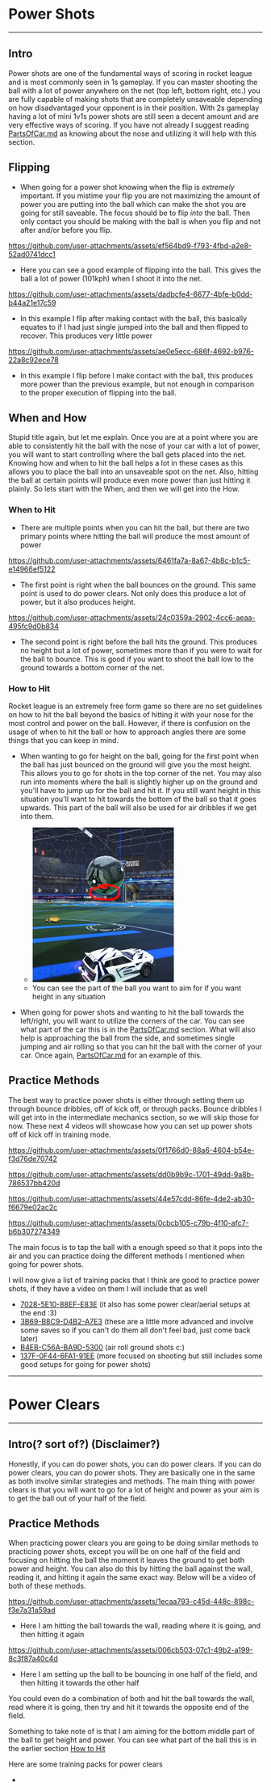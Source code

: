 # Power Shots
---
## Intro

Power shots are one of the fundamental ways of scoring in rocket league and is most commonly seen in 1s gameplay. If you can master shooting the ball with a lot of power anywhere on the net (top left, bottom right, etc.) you are fully capable of making shots that are completely unsaveable depending on how disadvantaged your opponent is in their position. With 2s gameplay having a lot of mini 1v1s power shots are still seen a decent amount and are very effective ways of scoring. If you have not already I suggest reading [PartsOfCar.md](PartsOfCar.md) as knowing about the nose and utilizing it will help with this section.

## Flipping

- When going for a power shot knowing when the flip is *extremely* important. If you mistime your flip you are not maximizing the amount of power you are putting into the ball which can make the shot you are going for still saveable. The focus should be to flip *into* the ball. Then only contact you should be making with the ball is when you flip and not after and/or before you flip.

https://github.com/user-attachments/assets/ef564bd9-f793-4fbd-a2e8-52ad0741dcc1

- Here you can see a good example of flipping into the ball. This gives the ball a lot of power (101kph) when I shoot it into the net.

https://github.com/user-attachments/assets/dadbcfe4-6677-4bfe-b0dd-b44a21e17c59

- In this example I flip after making contact with the ball, this basically equates to if I had just single jumped into the ball and then flipped to recover. This produces very little power

https://github.com/user-attachments/assets/ae0e5ecc-686f-4692-b976-22a8c92ece78

- In this example I flip before I make contact with the ball, this produces more power than the previous example, but not enough in comparison to the proper execution of flipping into the ball.

## When and How

Stupid title again, but let me explain. Once you are at a point where you are able to consistently hit the ball with the nose of your car with a lot of power, you will want to start controlling where the ball gets placed into the net. Knowing how and when to hit the ball helps a lot in these cases as this allows you to place the ball into an unsaveable spot on the net. Also, hitting the ball at certain points will produce even more power than just hitting it plainly. So lets start with the When, and then we will get into the How.

### When to Hit

- There are multiple points when you can hit the ball, but there are two primary points where hitting the ball will produce the most amount of power

https://github.com/user-attachments/assets/6461fa7a-8a67-4b8c-b1c5-e14966ef5122

- The first point is right when the ball bounces on the ground. This same point is used to do power clears. Not only does this produce a lot of power, but it also produces height.

https://github.com/user-attachments/assets/24c0359a-2902-4cc6-aeaa-495fc9d0b834

- The second point is right before the ball hits the ground. This produces no height but a lot of power, sometimes more than if you were to wait for the ball to bounce. This is good if you want to shoot the ball low to the ground towards a bottom corner of the net.

### How to Hit

Rocket league is an extremely free form game so there are no set guidelines on how to hit the ball beyond the basics of hitting it with your nose for the most control and power on the ball. However, if there is confusion on the usage of when to hit the ball or how to approach angles there are some things that you can keep in mind.

- When wanting to go for height on the ball, going for the first point when the ball has just bounced on the ground will give you the most height. This allows you to go for shots in the top corner of the net. You may also run into moments where the ball is slightly higher up on the ground and you'll have to jump up for the ball and hit it. If you still want height in this situation you'll want to hit towards the bottom of the ball so that it goes upwards. This part of the ball will also be used for air dribbles if we get into them.
    - ![Image](media/bottomOfBall.png)
    - You can see the part of the ball you want to aim for if you want height in any situation 

- When going for power shots and wanting to hit the ball towards the left/right, you will want to utilize the corners of the car. You can see what part of the car this is in the [PartsOfCar.md](PartsOfCar.md) section. What will also help is approaching the ball from the side, and sometimes single jumping and air rolling so that you can hit the ball with the corner of your car. Once again, [PartsOfCar.md](PartsOfCar.md) for an example of this.

## Practice Methods

The best way to practice power shots is either through setting them up through bounce dribbles, off of kick off, or through packs. Bounce dribbles I will get into in the intermediate mechanics section, so we will skip those for now. These next 4 videos will showcase how you can set up power shots off of kick off in training mode.

https://github.com/user-attachments/assets/0f1766d0-88a6-4604-b54e-f3d76de70742

https://github.com/user-attachments/assets/dd0b9b9c-1701-49dd-9a8b-786537bb420d

https://github.com/user-attachments/assets/44e57cdd-86fe-4de2-ab30-f6679e02ac2c

https://github.com/user-attachments/assets/0cbcb105-c79b-4f10-afc7-b6b307274349

The main focus is to tap the ball with a enough speed so that it pops into the air and you can practice doing the different methods I mentioned when going for power shots.

I will now give a list of training packs that I think are good to practice power shots, if they have a video on them I will include that as well

- [7028-5E10-88EF-E83E](https://www.youtube.com/watch?v=zuU3xBELMbA) (it also has some power clear/aerial setups at the end :3)
- [3B69-B8C9-D4B2-A7E3](https://www.youtube.com/watch?v=xlREKdyuy7k) (these are a little more advanced and involve some saves so if you can't do them all don't feel bad, just come back later)
- [B4EB-C56A-BA9D-5300](https://www.youtube.com/watch?v=WIdKX7JZQxE) (air roll ground shots c:)
- [137F-0F44-6FA1-91EE](https://www.youtube.com/watch?v=VE1ZnHtKKlA) (more focused on shooting but still includes some good setups for going for power shots)

---
# Power Clears
---
## Intro(? sort of?) (Disclaimer?)

Honestly, if you can do power shots, you can do power clears. If you can do power clears, you can do power shots. They are basically one in the same as both involve similar strategies and methods. The main thing with power clears is that you will want to go for a lot of height and power as your aim is to get the ball out of your half of the field. 

## Practice Methods

When practicing power clears you are going to be doing similar methods to practicing power shots, except you will be on one half of the field and focusing on hitting the ball the moment it leaves the ground to get both power and height. You can also do this by hitting the ball against the wall, reading it, and hitting it again the same exact way. Below will be a video of both of these methods.

https://github.com/user-attachments/assets/1ecaa793-c45d-448c-898c-f3e7a31a59ad

- Here I am hitting the ball towards the wall, reading where it is going, and then hitting it again

https://github.com/user-attachments/assets/006cb503-07c1-49b2-a199-8c3f87a40c4d

- Here I am setting up the ball to be bouncing in one half of the field, and then hitting it towards the other half

You could even do a combination of both and hit the ball towards the wall, read where it is going, then try and hit it towards the opposite end of the field.

Something to take note of is that I am aiming for the bottom middle part of the ball to get height and power. You can see what part of the ball this is in the earlier section [How to Hit](#how-to-hit)

Here are some training packs for power clears

-
